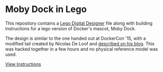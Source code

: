 # Moby Dock in Lego

This repository contains a [Lego Digital Designer](http://ldd.lego.com) file along with building instructions for a lego version of Docker's mascot, Moby Dock.

The design is similar to the one handed out at DockerCon '15, with a modified tail created by Nicolas De Loof and [described on his blog](http://blog.loof.fr/2015/11/dockercon15-lego-moby-dock.html).
This was hacked together in a few hours and no physical reference model was used.

[View Instructions](https://oscarbarrett.github.io/MobyDock-Lego/Building%20Instructions%20%5BMoby%20Dock%5D.html)
